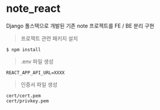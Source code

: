 # note_react
Django 풀스택으로 개발된 기존 note 프로젝트를 FE / BE 분리 구현

> 프로젝트 관련 패키지 설치
```
$ npm install
```

> .env 파일 생성
```
REACT_APP_API_URL=XXXX
```

> 인증서 파일 생성
```
cert/cert.pem
cert/privkey.pem
```
